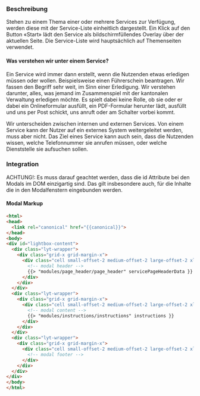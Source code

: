 ### Beschreibung
Stehen zu einem Thema einer oder mehrere Services zur Verfügung, werden diese mit der Service-Liste einheitlich dargestellt. Ein Klick auf den Button «Start» lädt den Service als bildschirmfüllendes Overlay über der aktuellen Seite. Die Service-Liste wird hauptsächlich auf Themenseiten verwendet.

#### Was verstehen wir unter einem Service?
Ein Service wird immer dann erstellt, wenn die Nutzenden etwas erledigen müssen oder wollen. Beispielsweise einen Führerschein beantragen. Wir fassen den Begriff sehr weit, im Sinn einer Erledigung. Wir verstehen darunter, alles, was jemand im Zusammenspiel mit der kantonalen Verwaltung erledigen möchte. Es spielt dabei keine Rolle, ob sie oder er dabei ein Onlineformular ausfüllt, ein PDF-Formular herunter lädt, ausfüllt und uns per Post schickt, uns anruft oder am Schalter vorbei kommt. <br>

Wir unterscheiden zwischen internen und externen Services. Von einem Service kann der Nutzer auf ein externes System weitergeleitet werden, muss aber nicht. Das Ziel eines Service kann auch sein, dass die Nutzenden wissen, welche Telefonnummer sie anrufen müssen, oder welche Dienststelle sie aufsuchen sollen.


### Integration

ACHTUNG!: Es muss darauf geachtet werden, dass die id Attribute bei den Modals im DOM einzigartig sind. Das gilt insbesondere auch, für die Inhalte die in den Modalfenstern eingebunden werden.
#### Modal Markup
```html
<html>
<head>
  <link rel="canonical" href="{{canonical}}">
</head>
<body>
<div id="lightbox-content">
  <div class="lyt-wrapper">
    <div class="grid-x grid-margin-x">
      <div class="cell small-offset-2 medium-offset-2 large-offset-2 xlarge-offset-2 small-10 medium-9 large-8">
        <!-- modal header -->
        {{> "modules/page_header/page_header" servicePageHeaderData }}
      </div>
    </div>
  </div>
  <div class="lyt-wrapper">
    <div class="grid-x grid-margin-x">
      <div class="cell small-offset-2 medium-offset-2 large-offset-2 xlarge-offset-2 small-10 medium-9 large-8">
        <!-- modal content -->
        {{> "modules/instructions/instructions" instructions }}
      </div>
    </div>
  </div>
  <div class="lyt-wrapper">
    <div class="grid-x grid-margin-x">
      <div class="cell small-offset-2 medium-offset-2 large-offset-2 xlarge-offset-2 small-10 medium-9 large-8">
        <!-- modal footer -->
      </div>
    </div>
  </div>
</div>
</body>
</html>
